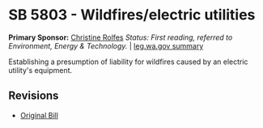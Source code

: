 # SB 5803 - Wildfires/electric utilities
**Primary Sponsor:** [Christine Rolfes](/person/leg/christine.rolfes.md)
*Status: First reading, referred to Environment, Energy & Technology.* | [leg.wa.gov summary](https://app.leg.wa.gov/billsummary?BillNumber=5803&Year=2021)

Establishing a presumption of liability for wildfires caused by an electric utility's equipment.

## Revisions
* [Original Bill](1/)